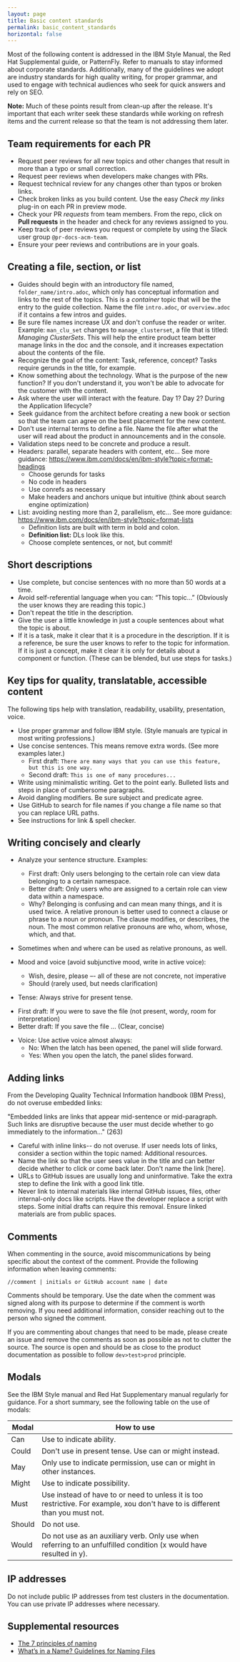 ```yaml
---
layout: page
title: Basic content standards
permalink: basic_content_standards
horizontal: false
---
```


Most of the following content is addressed in the IBM Style Manual, the Red Hat Supplemental guide, or PatternFly. Refer to manuals to stay informed about corporate standards. Additionally, many of the guidelines we adopt are industry standards for high quality writing, for proper grammar, and used to engage with technical audiences who seek for quick answers and rely on SEO.

**Note:** Much of these points result from clean-up after the release. It's important that each writer seek these standards while working on refresh items and the current release so that the team is not addressing them later. 

## Team requirements for each PR

* Request peer reviews for all new topics and other changes that result in more than a typo or small correction.
* Request peer reviews when developers make changes with PRs.
* Request technical review for any changes other than typos or broken links. 
* Check broken links as you build content. Use the easy _Check my links_ plug-in on each PR in preview mode.
* Check your PR _requests_ from team members. From the repo, click on **Pull requests** in the header and check for any reviews assigned to you.
* Keep track of peer reviews you request or complete by using the Slack user group `@pr-docs-acm-team`.
* Ensure your peer reviews and contributions are in your goals.

## Creating a file, section, or list

* Guides should begin with an introductory file named, `folder_name/intro.adoc`, which only has conceptual information and links to the rest of the topics. This is a _container_ topic that will be the entry to the guide collection. Name the file `intro.adoc`, or `overview.adoc` if it contains a few intros and guides.
* Be sure file names increase UX and don't confuse the reader or writer. Example: `man_clu_set` changes to `manage_clusterset`, a file that is titled: _Managing ClusterSets_. This will help the entire product team better manage links in the doc and the console, and it increases expectation about the contents of the file.
* Recognize the goal of the content: Task, reference, concept? Tasks require gerunds in the title, for example.
* Know something about the technology. What is the purpose of the new function? If you don't understand it, you won't be able to advocate for the customer with the content.
* Ask where the user will interact with the feature. Day 1? Day 2? During the Application lifecycle?
* Seek guidance from the architect before creating a new book or section so that the team can agree on the best placement for the new content.
* Don't use internal terms to define a file. Name the file after what the user will read about the product in announcements and in the console.
* Validation steps need to be concrete and produce a result. 
* Headers: parallel, separate headers with content, etc... See more guidance: https://www.ibm.com/docs/en/ibm-style?topic=format-headings
    - Choose gerunds for tasks
    - No code in headers
    - Use conrefs as necessary
    - Make headers and anchors unique but intuitive (think about search engine optimization)
* List: avoiding nesting more than 2, parallelism, etc... See more guidance: https://www.ibm.com/docs/en/ibm-style?topic=format-lists
    - Definition lists are built with term in bold and colon.
    - **Definition list:** DLs look like this.
    - Choose complete sentences, or not, but commit!
    
## Short descriptions

* Use complete, but concise sentences with no more than 50 words at a time. 
* Avoid self-referential language when you can: “This topic...” (Obviously the user knows they are reading this topic.)
* Don't repeat the title in the description.
* Give the user a little knowledge in just a couple sentences about what the topic is about. 
* If it is a task, make it clear that it is a procedure in the description. If it is a reference, be sure the user knows to refer to the topic for information. If it is just a concept, make it clear it is only for details about a component or function. (These can be blended, but use steps for tasks.)

## Key tips for quality, translatable, accessible content

The following tips help with translation, readability, usability, presentation, voice.

* Use proper grammar and follow IBM style. (Style manuals are typical in most writing professions.)
* Use concise sentences. This means remove extra words. (See more examples later.)
    - First draft: `There are many ways that you can use this feature, but this is one way.` 
    - Second draft: `This is one of many procedures...`
* Write using minimalistic writing. Get to the point early. Bulleted lists and steps in place of cumbersome paragraphs.
* Avoid dangling modifiers. Be sure subject and predicate agree.
* Use GitHub to search for file names if you change a file name so that you can replace URL paths.
* See instructions for link & spell checker.

## Writing concisely and clearly

* Analyze your sentence structure. Examples:
  - First draft: Only users belonging to the certain role can view data belonging to a certain namespace.
  - Better draft: Only users who are assigned to a certain role can view data within a namespace.
  - Why? Belonging is confusing and can mean many things, and it is used twice. A relative pronoun is better used to connect a clause or phrase to a noun or pronoun. The clause modifies, or describes, the noun. The most common relative pronouns are who, whom, whose, which, and that. 

* Sometimes when and where can be used as relative pronouns, as well.
* Mood and voice (avoid subjunctive mood, write in active voice): 
  - Wish, desire, please –- all of these are not concrete, not imperative
  - Should (rarely used, but needs clarification)
 * Tense: Always strive for present tense.  
  - First draft: If you were to save the file (not present, wordy, room for interpretation)
  - Better draft: If you save the file ... (Clear, concise)
* Voice: Use active voice almost always:
  - No: When the latch has been opened, the panel will slide forward.
  - Yes: When you open the latch, the panel slides forward.
  
## Adding links

From the Developing Quality Technical Information handbook (IBM Press), do not overuse embedded links:

"Embedded links are links that appear mid-sentence or mid-paragraph. Such links are disruptive because the user must decide whether to go immediately to the information..." (263)

* Careful with inline links-- do not overuse. If user needs lots of links, consider a section within the topic named: Additional resources.
* Name the link so that the user sees value in the title and can better decide whether to click or come back later. Don't name the link [here].
* URLs to GitHub issues are usually long and uninformative. Take the extra step to define the link with a good link title. 
* Never link to internal materials like internal GitHub issues, files, other internal-only docs like scripts. Have the developer replace a script with steps. Some initial drafts can require this removal. Ensure linked materials are from public spaces.

## Comments

When commenting in the source, avoid miscommunications by being specific about the context of the comment. Provide the following information when leaving comments:

`//comment | initials or GitHub account name | date`

Comments should be temporary. Use the date when the comment was signed along with its purpose to determine if the comment is worth removing. If you need additional information, consider reaching out to the person who signed the comment.

If you are commenting about changes that need to be made, please create an issue and remove the comments as soon as possible as not to clutter the source. The source is open and should be as close to the product documentation as possible to follow `dev>test>prod` principle.

## Modals

See the IBM Style manual and Red Hat Supplementary manual regularly for guidance. For a short summary, see the following table on the use of modals:

| **Modal** | **How to use** |
| ----------- | ----------- |
| Can | Use to indicate ability. |
| Could | Don't use in present tense. Use can or might instead. |
| May | Only use to indicate permission, use can or might in other instances. |
| Might | Use to indicate possibility. |
| Must | Use instead of have to or need to unless it is too restrictive. For example, xou don't have to is different than you must not.  |
| Should | Do not use. |
| Would | Do not use as an auxiliary verb. Only use when referring to an unfulfilled condition (x would have resulted in y). |

## IP addresses

Do not include public IP addresses from test clusters in the documentation. You can use private IP addresses where necessary.

## Supplemental resources

* [The 7 principles of naming](https://www.namingthings.co/naming-things-principles)
* [What’s in a Name? Guidelines for Naming Files](https://techwhirl.com/whats-in-a-name-guidelines-for-naming-files/)

